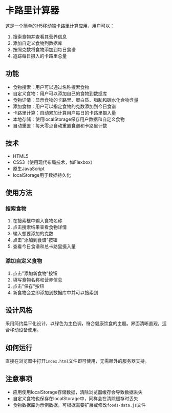 # 卡路里计算器

这是一个简单的H5移动端卡路里计算应用，用户可以：

1. 搜索食物并查看其营养信息
2. 添加自定义食物到数据库
3. 按照克数将食物添加到每日食谱
4. 追踪每日摄入的卡路里总量

## 功能

- 食物搜索：用户可以通过名称搜索食物
- 自定义食物：用户可以添加自己的食物到数据库
- 食物详情：显示食物的卡路里、蛋白质、脂肪和碳水化合物含量
- 添加食物：用户可以指定食物的克数添加到今日食谱
- 卡路里计算：自动累加计算用户每日的卡路里摄入量
- 本地存储：使用localStorage保存用户数据和自定义食物
- 自动重置：每天零点自动重置食谱和卡路里计数

## 技术

- HTML5
- CSS3（使用现代布局技术，如Flexbox）
- 原生JavaScript
- localStorage用于数据持久化

## 使用方法

### 搜索食物
1. 在搜索框中输入食物名称
2. 点击搜索结果查看食物详情
3. 输入想要添加的克数
4. 点击"添加到食谱"按钮
5. 查看今日食谱和总卡路里摄入量

### 添加自定义食物
1. 点击"添加新食物"按钮
2. 填写食物名称和营养信息
3. 点击"保存"按钮
4. 新食物会立即添加到数据库中并可以搜索到

## 设计风格

采用简约扁平化设计，以绿色为主色调，符合健康饮食的主题。界面清晰直观，适合移动设备使用。

## 如何运行

直接在浏览器中打开`index.html`文件即可使用，无需额外的服务器支持。

## 注意事项

- 应用使用localStorage存储数据，清除浏览器缓存会导致数据丢失
- 自定义食物也保存在localStorage中，同样会在清除缓存时丢失
- 食物数据库为示例数据，可根据需要扩展或修改`foods-data.js`文件 